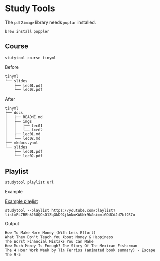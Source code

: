 # Study Tools

The `pdf2image` library needs `poplar` installed.

```shell
brew install poppler
```

Course
------

```
stutytool course tinyml
```

Before

```sh
tinyml
└── slides
    ├── lec01.pdf
    └── lec02.pdf
```

After

```
tinyml
├── docs
│   ├── README.md
│   ├── imgs
│   │   ├── lec01
│   │   └── lec02
│   ├── lec01.md
│   └── lec02.md
├── mkdocs.yaml
└── slides
    ├── lec01.pdf
    └── lec02.pdf
```

Playlist
--------

```shell
studytool playlist url
```

Example

[Example playlist](https://youtube.com/playlist?list=PL7BBhk26UQOsO1ZqGkD9GjAnNmKAUNr9k&si=miGOUCdJd7bfCS7o)

```shell
studytool --playlist https://youtube.com/playlist?list=PL7BBhk26UQOsO1ZqGkD9GjAnNmKAUNr9k&si=miGOUCdJd7bfCS7o
```

Output

```
How To Make More Money (With Less Effort)
What They Don't Teach You About Money & Happiness
The Worst Financial Mistake You Can Make
How Much Money Is Enough? The Story Of The Mexican Fisherman
The 4 Hour Work Week by Tim Ferriss (animated book summary) - Escape The 9-5
```
